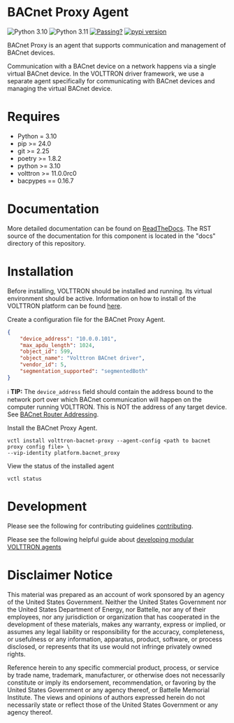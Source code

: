 # BACnet Proxy Agent

![Python 3.10](https://img.shields.io/badge/python-3.10-blue.svg)
![Python 3.11](https://img.shields.io/badge/python-3.11-blue.svg)
[![Passing?](https://github.com/eclipse-volttron/volttron-bacnet-proxy/actions/workflows/run-tests.yml/badge.svg)](https://github.com/eclipse-volttron/volttron-bacnet-proxy/actions/workflows/run-tests.yml)
[![pypi version](https://img.shields.io/pypi/v/volttron-bacnet-proxy.svg)](https://pypi.org/project/volttron-bacnet-proxy/)

BACnet Proxy is an agent that supports communication and management of BACnet devices.

Communication with a BACnet device on a network happens via a single virtual BACnet device. In the VOLTTRON driver framework,
we use a separate agent specifically for communicating with BACnet devices and managing the virtual BACnet device.

# Requires

- Python = 3.10
- pip >= 24.0
- git >= 2.25
- poetry >= 1.8.2
- python >= 3.10
- volttron >= 11.0.0rc0
- bacpypes == 0.16.7

# Documentation
More detailed documentation can be found on [ReadTheDocs](https://eclipse-volttron.readthedocs.io/en/latest/external-docs/volttron-bacnet-proxy/index.html#bacnet-proxy-agent). The RST source
of the documentation for this component is located in the "docs" directory of this repository.

# Installation

Before installing, VOLTTRON should be installed and running.  Its virtual environment should be active.
Information on how to install of the VOLTTRON platform can be found
[here](https://github.com/eclipse-volttron/volttron-core).

Create a configuration file for the BACnet Proxy Agent.

```json
{
    "device_address": "10.0.0.101",
    "max_apdu_length": 1024,
    "object_id": 599,
    "object_name": "Volttron BACnet driver",
    "vendor_id": 5,
    "segmentation_supported": "segmentedBoth"
}
```

  ℹ️ **TIP:** The `device_address` field should contain the address bound to the network port over which BACnet communication will happen on the computer running VOLTTRON. This is NOT the address of any target device. See [BACnet Router Addressing](https://eclipse-volttron.readthedocs.io/en/latest/external-docs/volttron-bacnet-proxy_docs_root/docs/source/bacnet-router-addressing.html#bacnet-router-addressing).

Install the BACnet Proxy Agent.

```shell
vctl install volttron-bacnet-proxy --agent-config <path to bacnet proxy config file> \
--vip-identity platform.bacnet_proxy
```

View the status of the installed agent

```shell
vctl status
```

# Development

Please see the following for contributing guidelines [contributing](https://github.com/eclipse-volttron/volttron-core/blob/develop/CONTRIBUTING.md).

Please see the following helpful guide about [developing modular VOLTTRON agents](https://github.com/eclipse-volttron/volttron-core/blob/develop/DEVELOPING_ON_MODULAR.md)


# Disclaimer Notice

This material was prepared as an account of work sponsored by an agency of the
United States Government.  Neither the United States Government nor the United
States Department of Energy, nor Battelle, nor any of their employees, nor any
jurisdiction or organization that has cooperated in the development of these
materials, makes any warranty, express or implied, or assumes any legal
liability or responsibility for the accuracy, completeness, or usefulness or any
information, apparatus, product, software, or process disclosed, or represents
that its use would not infringe privately owned rights.

Reference herein to any specific commercial product, process, or service by
trade name, trademark, manufacturer, or otherwise does not necessarily
constitute or imply its endorsement, recommendation, or favoring by the United
States Government or any agency thereof, or Battelle Memorial Institute. The
views and opinions of authors expressed herein do not necessarily state or
reflect those of the United States Government or any agency thereof.
